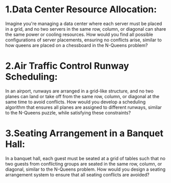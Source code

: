 # 1.Data Center Resource Allocation:
Imagine you're managing a data center where each server must be placed in a grid, and no two servers in the same row, column, or diagonal can share the same power or cooling resources. How would you find all possible configurations of server placements, ensuring no conflicts arise, similar to how queens are placed on a chessboard in the N-Queens problem?

# 2.Air Traffic Control Runway Scheduling:
In an airport, runways are arranged in a grid-like structure, and no two planes can land or take off from the same row, column, or diagonal at the same time to avoid conflicts. How would you develop a scheduling algorithm that ensures all planes are assigned to different runways, similar to the N-Queens puzzle, while satisfying these constraints?

# 3.Seating Arrangement in a Banquet Hall:
In a banquet hall, each guest must be seated at a grid of tables such that no two guests from conflicting groups are seated in the same row, column, or diagonal, similar to the N-Queens problem. How would you design a seating arrangement system to ensure that all seating conflicts are avoided?
